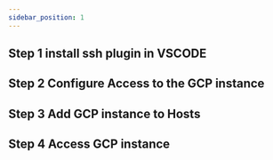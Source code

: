 ```yaml
---
sidebar_position: 1
---
```


## Step 1 install ssh plugin in VSCODE
## Step 2 Configure Access to the GCP instance
## Step 3 Add GCP instance to Hosts
## Step 4 Access GCP instance